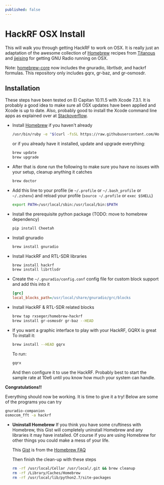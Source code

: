 ```yaml
---
published: false
---
```


# HackRF OSX Install

This will walk you through getting HackRF to work on OSX. It is really just an adaptation of the awesome collection of [Homebrew](https://github.com/mxcl/homebrew) recipes from [Titanous](https://github.com/titanous/homebrew-gnuradio) and [jjeising](https://github.com/jjeising/homebrew-hackrf) for getting GNU Radio running on OSX.

Note: [homebrew-core](https://github.com/homebrew/homebrew-core) now includes the gnuradio, librtlsdr, and hackrf formulas.
This repository only includes gqrx, gr-baz, and gr-osmosdr.

## Installation

These steps have been tested on El Capitan 10.11.5 with Xcode 7.3.1. It is probably a good idea to make sure all OSX updates have been applied and Xcode is up to date. Also, probably good to install the Xcode command line apps as explained over at [Stackoverflow](http://stackoverflow.com/a/932932).

- Install [Homebrew](http://brew.sh/) if you haven't already

  ```sh
  /usr/bin/ruby -e "$(curl -fsSL https://raw.githubusercontent.com/Homebrew/install/master/install)"
  ```
  or if you already have it installed, update and upgrade everything:
  
  ```sh
  brew update
  brew upgrade
  ```
  
- After that is done run the following to make sure you have no issues with your setup, cleanup anything it catches

  ```sh
  brew doctor
  ```

- Add this line to your profile (ie `~/.profile` or `~/.bash_profile` or `~/.zshenv`) and reload
  your profile (`source ~/.profile` or `exec $SHELL`)

  ```sh
  export PATH=/usr/local/sbin:/usr/local/bin:$PATH
  ```

- Install the prerequisite python package (TODO: move to homebrew dependency)

  ```sh
  pip install Cheetah
  ```


- Install gnuradio 

  ```sh
  brew install gnuradio
  ```
- Install HackRF and RTL-SDR libraries

  ```sh
  brew install hackrf
  brew install librtlsdr
  ```

- Create the `~/.gnuradio/config.conf` config file for custom block support and add this into it

  ```ini
  [grc]
  local_blocks_path=/usr/local/share/gnuradio/grc/blocks
  ```

- Install HackRF & RTL-SDR related blocks

  ```sh
  brew tap rxseger/homebrew-hackrf
  brew install gr-osmosdr gr-baz --HEAD
  ```
- If you want a graphic interface to play with your HackRF, GQRX is great
  To install it:
  
  ```sh
  brew install --HEAD gqrx
  ```
  
  To run:
  
  ```sh
  gqrx
  ```
  
  And then configure it to use the HackRF. Probably best to start the sample rate at 10e6 until you know how much your system can handle.
  
**Congratulations!!**

Everything should now be working. It is time to give it a try! Below are some of the programs you can try

```sh
gnuradio-companion
osmocom_fft -a hackrf
```

- **Uninstall Homebrew**
  If you think you have some cruftiness with Homebrew, this Gist will completely uninstall Homebrew and any libraries it may have installed. Of course if you are using Homebrew for other things you could make a mess of your life. 
  
  This [Gist](https://gist.github.com/mxcl/1173223) is from the [Homebrew FAQ](https://github.com/mxcl/homebrew/wiki/FAQ)
  
  Then finish the clean-up with these steps
  
  ```sh
  rm -rf /usr/local/Cellar /usr/local/.git && brew cleanup
  rm -rf /Library/Caches/Homebrew
  rm -rf /usr/local/lib/python2.7/site-packages
  ```

